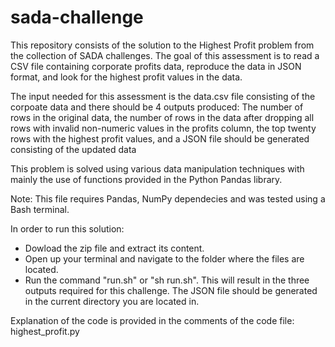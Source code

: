 # sada-challenge

This repository consists of the solution to the Highest Profit problem from the collection of SADA challenges. The goal of this assessment is to read a CSV file containing corporate profits data, reproduce the data in JSON format, and look for the highest profit values in the data.

The input needed for this assessment is the data.csv file consisting of the corpoate data and there should be 4 outputs produced: The number of rows in the original data, the      number of rows in the data after dropping all rows with invalid non-numeric values in the profits column, the top twenty rows with the highest profit values, and a JSON file should be generated consisting of the updated data

This problem is solved using various data manipulation techniques with mainly the use of functions provided in the Python Pandas library.

Note: This file requires Pandas, NumPy dependecies and was tested using a Bash terminal. 

In order to run this solution:
 - Dowload the zip file and extract its content.
 - Open up your terminal and navigate to the folder where the files are located. 
 - Run the command "run.sh" or "sh run.sh". This will result in the three outputs required for this challenge. The JSON file should be generated in the current directory              you are located in. 

Explanation of the code is provided in the comments of the code file: highest_profit.py 
